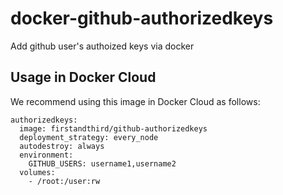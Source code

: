 # docker-github-authorizedkeys
Add github user's authoized keys via docker

## Usage in Docker Cloud

We recommend using this image in Docker Cloud as follows:

```
authorizedkeys:
  image: firstandthird/github-authorizedkeys
  deployment_strategy: every_node
  autodestroy: always
  environment:
    GITHUB_USERS: username1,username2
  volumes:
    - /root:/user:rw
```
